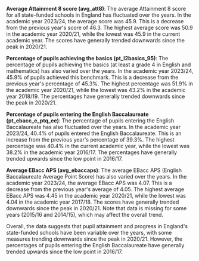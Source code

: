 **Average Attainment 8 score (avg_att8)**: The average Attainment 8 score for all state-funded schools in England has fluctuated over the years. In the academic year 2023/24, the average score was 45.9. This is a decrease from the previous year's score of 46.3. The highest average score was 50.9 in the academic year 2020/21, while the lowest was 45.9 in the current academic year. The scores have generally trended downwards since the peak in 2020/21.

**Percentage of pupils achieving the basics (pt_l2basics_95)**: The percentage of pupils achieving the basics (at least a grade 4 in English and mathematics) has also varied over the years. In the academic year 2023/24, 45.9% of pupils achieved this benchmark. This is a decrease from the previous year's percentage of 45.3%. The highest percentage was 51.9% in the academic year 2020/21, while the lowest was 43.2% in the academic year 2018/19. The percentages have generally trended downwards since the peak in 2020/21.

**Percentage of pupils entering the English Baccalaureate (pt_ebacc_e_ptq_ee)**: The percentage of pupils entering the English Baccalaureate has also fluctuated over the years. In the academic year 2023/24, 40.4% of pupils entered the English Baccalaureate. This is an increase from the previous year's percentage of 39.3%. The highest percentage was 40.4% in the current academic year, while the lowest was 38.2% in the academic year 2016/17. The percentages have generally trended upwards since the low point in 2016/17.

**Average EBacc APS (avg_ebaccaps)**: The average EBacc APS (English Baccalaureate Average Point Score) has also varied over the years. In the academic year 2023/24, the average EBacc APS was 4.07. This is a decrease from the previous year's average of 4.05. The highest average EBacc APS was 4.45 in the academic year 2020/21, while the lowest was 4.04 in the academic year 2017/18. The scores have generally trended downwards since the peak in 2020/21. Note that data is missing for some years (2015/16 and 2014/15), which may affect the overall trend.

Overall, the data suggests that pupil attainment and progress in England's state-funded schools have been variable over the years, with some measures trending downwards since the peak in 2020/21. However, the percentages of pupils entering the English Baccalaureate have generally trended upwards since the low point in 2016/17.